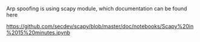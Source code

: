 Arp spoofing is using scapy module, 
which documentation can be found here

https://github.com/secdev/scapy/blob/master/doc/notebooks/Scapy%20in%2015%20minutes.ipynb